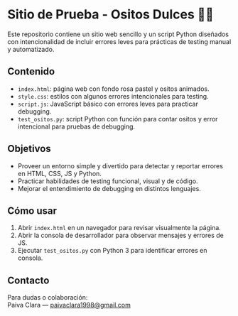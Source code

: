# Sitio de Prueba - Ositos Dulces 🧸💖

Este repositorio contiene un sitio web sencillo y un script Python diseñados con intencionalidad de incluir errores leves para prácticas de testing manual y automatizado.

## Contenido

- `index.html`: página web con fondo rosa pastel y ositos animados.
- `style.css`: estilos con algunos errores intencionales para testing.
- `script.js`: JavaScript básico con errores leves para practicar debugging.
- `test_ositos.py`: script Python con función para contar ositos y error intencional para pruebas de debugging.

## Objetivos

- Proveer un entorno simple y divertido para detectar y reportar errores en HTML, CSS, JS y Python.
- Practicar habilidades de testing funcional, visual y de código.
- Mejorar el entendimiento de debugging en distintos lenguajes.

## Cómo usar

1. Abrir `index.html` en un navegador para revisar visualmente la página.
2. Abrir la consola de desarrollador para observar mensajes y errores de JS.
3. Ejecutar `test_ositos.py` con Python 3 para identificar errores en consola.

## Contacto

Para dudas o colaboración:  
Paiva Clara — paivaclara1998@gmail.com

